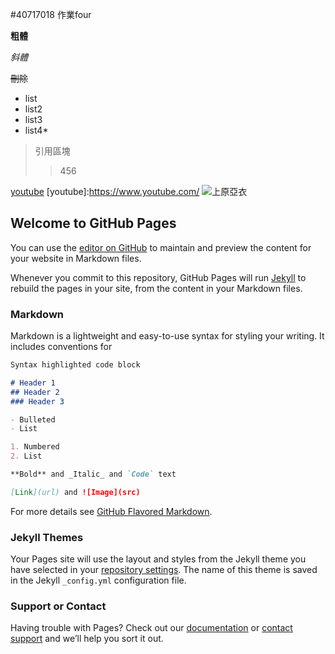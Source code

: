 #40717018  作業four

**粗體**

*斜體*

~~刪除~~ 
* list  
* list2 
* list3
* list4*

> 引用區塊
> > 456

[youtube](https://www.youtube.com/)
[youtube]:https://www.youtube.com/
![上原亞衣](https://attach.setn.com/newsimages/2019/10/18/2193334-XXL.jpg)

## Welcome to GitHub Pages

You can use the [editor on GitHub](https://github.com/petter07080900/petter07080900.github.io/edit/main/README.md) to maintain and preview the content for your website in Markdown files.

Whenever you commit to this repository, GitHub Pages will run [Jekyll](https://jekyllrb.com/) to rebuild the pages in your site, from the content in your Markdown files.

### Markdown

Markdown is a lightweight and easy-to-use syntax for styling your writing. It includes conventions for

```markdown
Syntax highlighted code block

# Header 1
## Header 2
### Header 3

- Bulleted
- List

1. Numbered
2. List

**Bold** and _Italic_ and `Code` text

[Link](url) and ![Image](src)
```

For more details see [GitHub Flavored Markdown](https://guides.github.com/features/mastering-markdown/).

### Jekyll Themes

Your Pages site will use the layout and styles from the Jekyll theme you have selected in your [repository settings](https://github.com/petter07080900/petter07080900.github.io/settings). The name of this theme is saved in the Jekyll `_config.yml` configuration file.

### Support or Contact

Having trouble with Pages? Check out our [documentation](https://docs.github.com/categories/github-pages-basics/) or [contact support](https://support.github.com/contact) and we’ll help you sort it out.
